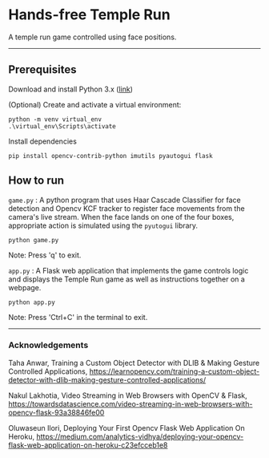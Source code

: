 # Hands-free Temple Run
A temple run game controlled using face positions.

***

## Prerequisites

Download and install Python 3.x ([link](https://www.python.org/downloads/))

(Optional) Create and activate a virtual environment:

    python -m venv virtual_env
    .\virtual_env\Scripts\activate

Install dependencies

    pip install opencv-contrib-python imutils pyautogui flask

## How to run

`game.py` : A python program that uses Haar Cascade Classifier for face detection and Opencv KCF tracker to register face movements from the camera's live stream. When the face lands on one of the four boxes, appropriate action is simulated using the `pyutogui` library.  

    python game.py
Note: Press 'q' to exit.

`app.py` : A Flask web application that implements the game controls logic and displays the Temple Run game as well as instructions together on a webpage.

    python app.py
Note: Press 'Ctrl+C' in the terminal to exit.

***

### Acknowledgements

Taha Anwar, Training a Custom Object Detector with DLIB & Making Gesture Controlled Applications, https://learnopencv.com/training-a-custom-object-detector-with-dlib-making-gesture-controlled-applications/

Nakul Lakhotia, Video Streaming in Web Browsers with OpenCV & Flask, https://towardsdatascience.com/video-streaming-in-web-browsers-with-opencv-flask-93a38846fe00

Oluwaseun Ilori, Deploying Your First Opencv Flask Web Application On Heroku, https://medium.com/analytics-vidhya/deploying-your-opencv-flask-web-application-on-heroku-c23efcceb1e8
